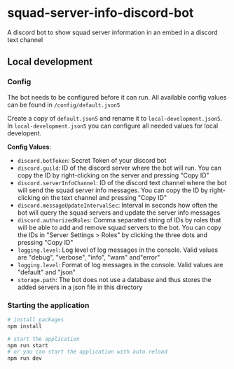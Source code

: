 # squad-server-info-discord-bot

A discord bot to show squad server information in an embed in a discord text channel


## Local development

### Config

The bot needs to be configured before it can run.
All available config values can be found in `/config/default.json5`

Create a copy of `default.json5` and rename it to `local-development.json5`.
In `local-development.json5` you can configure all needed values for local developent.

**Config Values**:
- `discord.botToken`: Secret Token of your discord bot
- `discord.guild`: ID of the discord server where the bot will run. You can copy the ID by right-clicking on the server and pressing "Copy ID"
- `discord.serverInfoChannel`: ID of the discord text channel where the bot will send the squad server info messages. You can copy the ID by right-clicking on the text channel and pressing "Copy ID"
- `discord.messageUpdateIntervalSec`: Interval in seconds how often the bot will query the squad servers and update the server info messages
- `discord.authorizedRoles`: Comma separated string of IDs by roles that will be able to add and remove squad servers to the bot. You can copy the IDs in "Server Settings > Roles" by clicking the three dots and pressing "Copy ID"
- `logging.level`: Log level of log messages in the console. Valid values are "debug", "verbose", "info", "warn" and"error"
- `logging.level`: Format of log messages in the console. Valid values are "default" and "json"
- `storage.path`: The bot does not use a database and thus stores the added servers in a json file in this directory

### Starting the application
```bash
# install packages
npm install

# start the application
npm run start
# or you can start the application with auto reload
npm run dev
```
